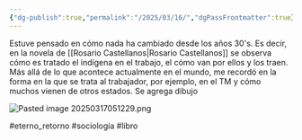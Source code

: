 ```yaml
---
{"dg-publish":true,"permalink":"/2025/03/16/","dgPassFrontmatter":true}
---
```


Estuve pensado en cómo nada ha cambiado desde los años 30's. Es decir, en la novela de [[Rosario Castellanos\|Rosario Castellanos]] se observa cómo es tratado el indígena en el trabajo, el cómo van por ellos y los traen. Más allá de lo que acontece actualmente en el mundo, me recordó en la forma en la que se trata al trabajador, por ejemplo, en el TM y cómo muchos vienen de otros estados. Se agrega dibujo

![Pasted image 20250317051229.png](/img/user/Images/Pasted%20image%2020250317051229.png)

#eterno_retorno #sociología #libro 